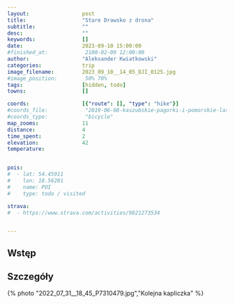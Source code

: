 ```yaml
---
layout:                 post
title:                  "Stare Drawsko z drona"
subtitle:               ""
desc:                   ""
keywords:               []
date:                   2023-09-10 15:00:00
#finished_at:            2100-02-09 12:00:00
author:                 "Aleksander Kwiatkowski"
categories:             trip
image_filename:         2023_09_10__14_05_DJI_0125.jpg
#image_position:         50% 70%
tags:                   [hidden, todo]
towns:                  []

coords:                 [{"route": [], "type": "hike"}]
#coords_file:            "2019-06-08-kaszubskie-pagorki-i-pomorskie-lasy.json"
#coords_type:            "bicycle"
map_zooms:              11
distance:               4
time_spent:             2
elevation:              42
temperature:


pois:
#  - lat: 54.45911
#    lon: 18.56281
#    name: POI
#    type: todo / visited

strava:
#  - https://www.strava.com/activities/9821273534


---
```



## Wstęp

## Szczegóły

{% photo "2022_07_31__18_45_P7310479.jpg","Kolejna kapliczka" %}
